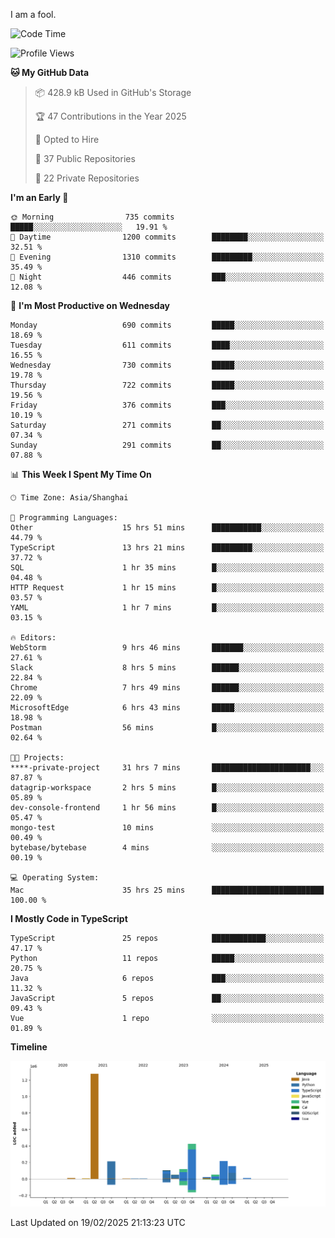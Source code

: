 I am a fool.

<!--START_SECTION:waka-->
![Code Time](http://img.shields.io/badge/Code%20Time-2%2C593%20hrs%2046%20mins-blue)

![Profile Views](http://img.shields.io/badge/Profile%20Views-4-blue)

**🐱 My GitHub Data** 

> 📦 428.9 kB Used in GitHub's Storage 
 > 
> 🏆 47 Contributions in the Year 2025
 > 
> 💼 Opted to Hire
 > 
> 📜 37 Public Repositories 
 > 
> 🔑 22 Private Repositories 
 > 
**I'm an Early 🐤** 

```text
🌞 Morning                735 commits         █████░░░░░░░░░░░░░░░░░░░░   19.91 % 
🌆 Daytime                1200 commits        ████████░░░░░░░░░░░░░░░░░   32.51 % 
🌃 Evening                1310 commits        █████████░░░░░░░░░░░░░░░░   35.49 % 
🌙 Night                  446 commits         ███░░░░░░░░░░░░░░░░░░░░░░   12.08 % 
```
📅 **I'm Most Productive on Wednesday** 

```text
Monday                   690 commits         █████░░░░░░░░░░░░░░░░░░░░   18.69 % 
Tuesday                  611 commits         ████░░░░░░░░░░░░░░░░░░░░░   16.55 % 
Wednesday                730 commits         █████░░░░░░░░░░░░░░░░░░░░   19.78 % 
Thursday                 722 commits         █████░░░░░░░░░░░░░░░░░░░░   19.56 % 
Friday                   376 commits         ███░░░░░░░░░░░░░░░░░░░░░░   10.19 % 
Saturday                 271 commits         ██░░░░░░░░░░░░░░░░░░░░░░░   07.34 % 
Sunday                   291 commits         ██░░░░░░░░░░░░░░░░░░░░░░░   07.88 % 
```


📊 **This Week I Spent My Time On** 

```text
🕑︎ Time Zone: Asia/Shanghai

💬 Programming Languages: 
Other                    15 hrs 51 mins      ███████████░░░░░░░░░░░░░░   44.79 % 
TypeScript               13 hrs 21 mins      █████████░░░░░░░░░░░░░░░░   37.72 % 
SQL                      1 hr 35 mins        █░░░░░░░░░░░░░░░░░░░░░░░░   04.48 % 
HTTP Request             1 hr 15 mins        █░░░░░░░░░░░░░░░░░░░░░░░░   03.57 % 
YAML                     1 hr 7 mins         █░░░░░░░░░░░░░░░░░░░░░░░░   03.15 % 

🔥 Editors: 
WebStorm                 9 hrs 46 mins       ███████░░░░░░░░░░░░░░░░░░   27.61 % 
Slack                    8 hrs 5 mins        ██████░░░░░░░░░░░░░░░░░░░   22.84 % 
Chrome                   7 hrs 49 mins       ██████░░░░░░░░░░░░░░░░░░░   22.09 % 
MicrosoftEdge            6 hrs 43 mins       █████░░░░░░░░░░░░░░░░░░░░   18.98 % 
Postman                  56 mins             █░░░░░░░░░░░░░░░░░░░░░░░░   02.64 % 

🐱‍💻 Projects: 
****-private-project     31 hrs 7 mins       ██████████████████████░░░   87.87 % 
datagrip-workspace       2 hrs 5 mins        █░░░░░░░░░░░░░░░░░░░░░░░░   05.89 % 
dev-console-frontend     1 hr 56 mins        █░░░░░░░░░░░░░░░░░░░░░░░░   05.47 % 
mongo-test               10 mins             ░░░░░░░░░░░░░░░░░░░░░░░░░   00.49 % 
bytebase/bytebase        4 mins              ░░░░░░░░░░░░░░░░░░░░░░░░░   00.19 % 

💻 Operating System: 
Mac                      35 hrs 25 mins      █████████████████████████   100.00 % 
```

**I Mostly Code in TypeScript** 

```text
TypeScript               25 repos            ████████████░░░░░░░░░░░░░   47.17 % 
Python                   11 repos            █████░░░░░░░░░░░░░░░░░░░░   20.75 % 
Java                     6 repos             ███░░░░░░░░░░░░░░░░░░░░░░   11.32 % 
JavaScript               5 repos             ██░░░░░░░░░░░░░░░░░░░░░░░   09.43 % 
Vue                      1 repo              ░░░░░░░░░░░░░░░░░░░░░░░░░   01.89 % 
```



**Timeline**

![Lines of Code chart](https://raw.githubusercontent.com/VeejaLiu/VeejaLiu/master/assets/bar_graph.png)


 Last Updated on 19/02/2025 21:13:23 UTC
<!--END_SECTION:waka-->
